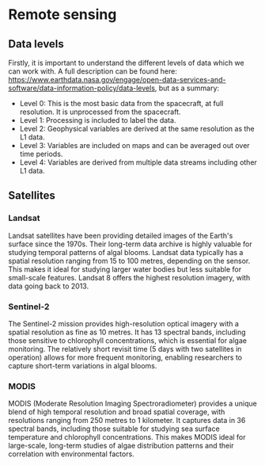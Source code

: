 # Remote sensing


## Data levels

Firstly, it is important to understand the different levels of data which we can work with. A full description can be found here: https://www.earthdata.nasa.gov/engage/open-data-services-and-software/data-information-policy/data-levels, but as a summary:

* Level 0: This is the most basic data from the spacecraft, at full resolution. It is unprocessed from the spacecraft.
* Level 1: Processing is included to label the data.
* Level 2: Geophysical variables are derived at the same resolution as the L1 data.
* Level 3: Variables are included on maps and can be averaged out over time periods.
* Level 4: Variables are derived from multiple data streams including other L1 data.


## Satellites

### Landsat
Landsat satellites have been providing detailed images of the Earth's surface since the 1970s. Their long-term data archive is highly valuable for studying temporal patterns of algal blooms. Landsat data typically has a spatial resolution ranging from 15 to 100 metres, depending on the sensor. This makes it ideal for studying larger water bodies but less suitable for small-scale features. Landsat 8 offers the highest resolution imagery, with data going back to 2013.

### Sentinel-2
The Sentinel-2 mission provides high-resolution optical imagery with a spatial resolution as fine as 10 metres. It has 13 spectral bands, including those sensitive to chlorophyll concentrations, which is essential for algae monitoring. The relatively short revisit time (5 days with two satellites in operation) allows for more frequent monitoring, enabling researchers to capture short-term variations in algal blooms.

### MODIS
MODIS (Moderate Resolution Imaging Spectroradiometer) provides a unique blend of high temporal resolution and broad spatial coverage, with resolutions ranging from 250 metres to 1 kilometer. It captures data in 36 spectral bands, including those suitable for studying sea surface temperature and chlorophyll concentrations. This makes MODIS ideal for large-scale, long-term studies of algae distribution patterns and their correlation with environmental factors.